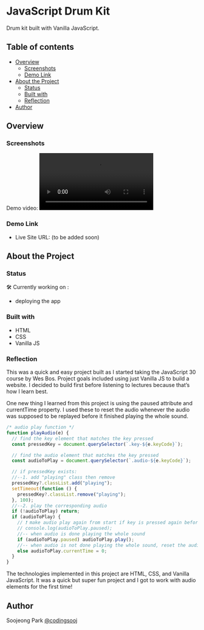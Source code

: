 # JavaScript Drum Kit

Drum kit built with Vanilla JavaScript.

## Table of contents

- [Overview](#overview)
  - [Screenshots](#screenshots)
  - [Demo Link](#demo-link)
- [About the Project](#about-the-project)
  - [Status](#status)
  - [Built with](#built-with)
  - [Reflection](#reflection)
- [Author](#author)

## Overview

### Screenshots

Demo video:
<video src="[embed my vid]" type="video/mp4" controls>

### Demo Link

- Live Site URL: (to be added soon)

## About the Project

### Status

🛠 Currently working on :

- deploying the app

### Built with

- HTML
- CSS
- Vanilla JS

### Reflection

This was a quick and easy project built as I started taking the JavaScript 30 course by Wes Bos. Project goals included using just Vanilla JS to build a website. I decided to build first before listening to lectures because that’s how I learn best.

One new thing I learned from this project is using the paused attribute and currentTime property. I used these to reset the audio whenever the audio was supposed to be replayed before it finished playing the whole sound.

```js
/* audio play function */
function playAudio(e) {
  // find the key element that matches the key pressed
  const pressedKey = document.querySelector(`.key-${e.keyCode}`);

  // find the audio element that matches the key pressed
  const audioToPlay = document.querySelector(`.audio-${e.keyCode}`);

  // if pressedKey exists:
  //--1. add "playing" class then remove
  pressedKey?.classList.add("playing");
  setTimeout(function () {
    pressedKey?.classList.remove("playing");
  }, 100);
  //--2. play the corresponding audio
  if (!audioToPlay) return;
  if (audioToPlay) {
    // ❗️ make audio play again from start if key is pressed again before audio ends
    // console.log(audioToPlay.paused);
    //-- when audio is done playing the whole sound
    if (audioToPlay.paused) audioToPlay.play();
    //-- when audio is not done playing the whole sound, reset the audio
    else audioToPlay.currentTime = 0;
  }
}
```

The technologies implemented in this project are HTML, CSS, and Vanilla JavaScript. It was a quick but super fun project and I got to work with audio elements for the first time!

## Author

Soojeong Park [@codingsooj](https://twitter.com/codingsooj)
